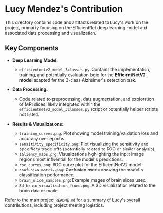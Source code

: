 # Lucy Mendez's Contribution

This directory contains code and artifacts related to Lucy's work on the project, primarily focusing on the EfficientNet deep learning model and associated data processing and visualization.

## Key Components

*   **Deep Learning Model:**
    *   `efficientnetv2_model_3classes.py`: Contains the implementation, training, and potentially evaluation logic for the **EfficientNetV2 model** adapted for the 3-class Alzheimer's detection task.

*   **Data Processing:**
    *   Code related to preprocessing, data augmentation, and exploration of MRI slices, likely integrated within the `efficientnetv2_model_3classes.py` script or potentially helper scripts not listed.

*   **Results & Visualizations:**
    *   `training_curves.png`: Plot showing model training/validation loss and accuracy over epochs.
    *   `sensitivity_specificity.png`: Plot visualizing the sensitivity and specificity trade-offs (potentially related to ROC or similar analysis).
    *   `saliency_maps.png`: Visualizations highlighting the input image regions most influential for the model's predictions.
    *   `roc_curves.png`: ROC curve plot for the EfficientNetV2 model.
    *   `confusion_matrix.png`: Confusion matrix showing the model's classification performance.
    *   `brain_slice_samples.png`: Example images of brain slices used.
    *   `3d_brain_visualization_fixed.png`: A 3D visualization related to the brain data or model.

Refer to the main project `README.md` for a summary of Lucy's overall contributions, including project meeting logistics.
